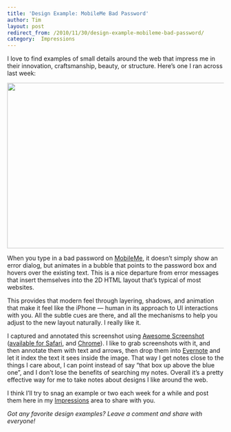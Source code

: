 ```yaml
---
title: 'Design Example: MobileMe Bad Password'
author: Tim
layout: post
redirect_from: /2010/11/30/design-example-mobileme-bad-password/
category:  Impressions
---
```

I love to find examples of small details around the web that impress me in their innovation, craftsmanship, beauty, or structure. Here&#8217;s one I ran across last week:

[<img src="http://timshadel.com/wp-content/uploads/2010/11/MobileMe-Forgot-Password-e1291052410874.png" alt="" title="MobileMe Forgot Password" width="589" height="385" class="aligncenter size-full wp-image-313" />][1]

When you type in a bad password on [MobileMe][2], it doesn&#8217;t simply show an error dialog, but animates in a bubble that points to the password box and hovers over the existing text. This is a nice departure from error messages that insert themselves into the 2D HTML layout that&#8217;s typical of most websites.

 [1]: http://timshadel.com/wp-content/uploads/2010/11/MobileMe-Forgot-Password1.png
 [2]: http://me.com

<!--more-->

This provides that modern feel through layering, shadows, and animation that make it feel like the iPhone &#8212; human in its approach to UI interactions with you. All the subtle cues are there, and all the mechanisms to help you adjust to the new layout naturally. I really like it.

I captured and annotated this screenshot using [Awesome Screenshot][3] ([available for Safari][4], and [Chrome][5]). I like to grab screenshots with it, and then annotate them with text and arrows, then drop them into [Evernote][6] and let it index the text it sees inside the image. That way I get notes close to the things I care about, I can point instead of say &#8220;that box up above the blue one&#8221;, and I don&#8217;t lose the benefits of searching my notes. Overall it&#8217;s a pretty effective way for me to take notes about designs I like around the web.

I think I&#8217;ll try to snag an example or two each week for a while and post them here in my [Impressions][7] area to share with you.

*Got any favorite design examples? Leave a comment and share with everyone!*

 [3]: http://awesomescreenshot.com/
 [4]: https://extensions.apple.com/
 [5]: https://chrome.google.com/extensions/detail/alelhddbbhepgpmgidjdcjakblofbmce?hl=en
 [6]: http://evernote.com
 [7]: http://timshadel.com/categories/impressions/
